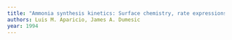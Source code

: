 ```yaml
---
title: "Ammonia synthesis kinetics: Surface chemistry, rate expressions, and kinetic analysis"
authors: Luis M. Aparicio, James A. Dumesic
year: 1994
---
```


